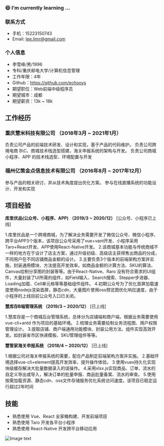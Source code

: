 ###  😄 I’m currently learning ...
### 联系方式
 - 手机：15223150743
 - Email: lee.limr@gmail.com

### 个人信息
 - 李雪峰/男/1996
 - 专科/重庆邮电大学/计算机信息管理
 - 工作年限：4年
 - Github：https://github.com/echooys
 - 期望职位：Web前端中级程序员
 - 期望城市：成都
 - 期望薪资：13k ~ 18k

## 工作经历

### 重庆慧米科技有限公司    （2018年3月 ~ 2021年1月）

负责公司产品的前端技术研发、设计和实现，基于产品的代码维护。
负责公司跨境电商 B\C、商城技术栈选型搭建，海关申报系统的架构与开发。
负责公司商城小程序、APP 的技术栈选型、环境配置与开发

### 福州亿策金点信息技术有限公司    （2016年8月 ~ 2017年12月）

参与产品的相关研讨，并从技术角度提出优化方案。
参与在线直播系统的功能设计、开发和实现

## 项目经验

**库里优品(公众号、小程序、APP) （2019/3 ~ 2020/12）** [公众号、小程序已上线]

1.库里优品是一个跨境商城，为了解决业务需要开发了微信公众号、微信小程序、跨平台APP3个版本，该项目公众号采用了vue+vant开发、小程序采用Taro+React开发、APP使用React-Native开发。
2.该商城基本功能与传统商城不一样的地方在于设计了店主方案，通过升级初级、高级店主获得售出商品的分成，不同用户在不同店铺商品金额的设计。
3.主要负责3个版本的前端架构方案并实施，封装通用模块、方法提高开发效率。如商品金额的计算方法、SKU的算法、Canvas绘制分享图的封装等等。由于React-Native、Raro 没有符合需求的UI组件，大量封装了UI所需的组件，如Field输入、Search搜索、Stepper步进器、Loading加载、Cell单元格等等基础组件组件。
4.初期公众号为了优化首屏加载速度使用nodejs渲染首屏，静态cdn、大量图片使用oss预览图优化响应速度，由于小程序的上线目前公众号入口已关闭。

**慧库存B端管理系统 （2019/3 ~ 2020/12）** [已上线]

1.慧库存是一个商城后台管理系统，总体分为店铺端和商户端，根据业务需要使用vue-cli+antd 作为项目的基础环境。
2.梳理业务需要绘制业务流程图、用户权限管理设计。
3.提取店铺、商户端通用功能模块、封装公用方法、组件实现高效开发。如封装省市区快递模板、SKU管理组件等等。

**慧管家海关申报系统 （2018/4 ~ 2020/12）** [已上线]

1.根据公司对海关申报系统的需要，配合产品制定前端架构方案并实施。
2.基础环境选择vue-cli+element提高开发效率、提升操作体验。
3.使用vuex持久化实现块级缓存解决大批量数据录入的误操作。
4.采用xlsx.js实现商品、订单、流水的自定义导出或导入，解决订单的批量申报、商品批量备案、流水的审查。
5.使用按需加载资源、静态cdn、oss文件存储服务优化系统访问速度。该项目已稳定运行超过2年时间


## 技能
 - 熟悉使用 Vue、React 全家桶构建、开发前端项目
 - 熟悉使用 Taro 开发各平台小程序
 - 熟悉使用 React-Native 开发跨平台移动应用



<!--
**echooys/echooys** is a ✨ _special_ ✨ repository because its `README.md` (this file) appears on your GitHub profile.

Here are some ideas to get you started:

- 🔭 I’m currently working on ...
- 🌱 I’m currently learning ...
- 👯 I’m looking to collaborate on ...
- 🤔 I’m looking for help with ...
- 💬 Ask me about ...
- 📫 How to reach me: ...
- 😄 Pronouns: ...
- ⚡ Fun fact: ...
-->
![Image text](http://img.netbian.com/file/2020/0814/fbb1db7f27e748086d30301c6540918f.jpg)
